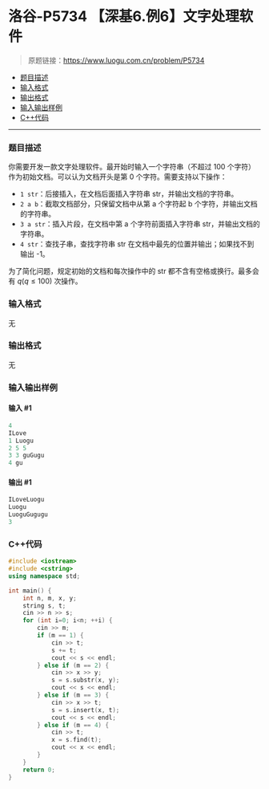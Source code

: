 # 洛谷-P5734 【深基6.例6】文字处理软件

> 原题链接：https://www.luogu.com.cn/problem/P5734

- [题目描述](#题目描述)
- [输入格式](#输入格式)
- [输出格式](#输出格式)
- [输入输出样例](#输入输出样例)
- [C++代码](#C++代码)

---

### <a name="题目描述">题目描述</a>

你需要开发一款文字处理软件。最开始时输入一个字符串（不超过 100 个字符）作为初始文档。可以认为文档开头是第 0 个字符。需要支持以下操作：

- `1 str`：后接插入，在文档后面插入字符串 str，并输出文档的字符串。
- `2 a b`：截取文档部分，只保留文档中从第 a 个字符起 b 个字符，并输出文档的字符串。
- `3 a str`：插入片段，在文档中第 a 个字符前面插入字符串 str，并输出文档的字符串。
- `4 str`：查找子串，查找字符串 str 在文档中最先的位置并输出；如果找不到输出 -1。

为了简化问题，规定初始的文档和每次操作中的 str 都不含有空格或换行。最多会有 $q(q\le100)$ 次操作。

### <a name="输入格式">输入格式</a>

无

### <a name="输出格式">输出格式</a>

无

### <a name="输入输出样例">输入输出样例</a>

#### 输入 #1

```c++
4
ILove
1 Luogu
2 5 5
3 3 guGugu
4 gu
```

#### 输出 #1

```c++
ILoveLuogu
Luogu
LuoguGugugu
3
```

### <a name="C++代码">C++代码</a>

```c++
#include <iostream>
#include <cstring>
using namespace std;

int main() {
    int n, m, x, y;
    string s, t;
    cin >> n >> s;
    for (int i=0; i<n; ++i) {
        cin >> m;
        if (m == 1) {
            cin >> t;
            s += t;
            cout << s << endl;
        } else if (m == 2) {
            cin >> x >> y;
            s = s.substr(x, y);
            cout << s << endl;
        } else if (m == 3) {
            cin >> x >> t;
            s = s.insert(x, t);
            cout << s << endl;
        } else if (m == 4) {
            cin >> t;
            x = s.find(t);
            cout << x << endl;
        }
    }
    return 0;
}
```